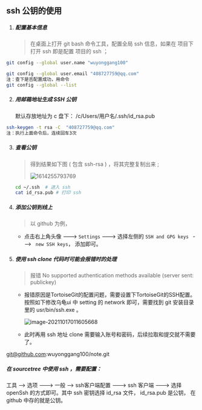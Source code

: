 ## ssh 公钥的使用



1. ##### 配置基本信息

   > 在桌面上打开 git bash 命令工具，配置全局 ssh 信息，如果在 项目下打开 ssh 即是配置 项目的 ssh ；

```sh
git config --global user.name "wuyonggang100"

git config --global user.email "408727759@qq.com"
注：查下是否配置成功，用命令
git config --global --list
```

2. ##### 用邮箱地址生成 SSH 公钥

   默认存放地址为 c 盘下：   /c/Users/用户名/.ssh/id_rsa.pub

```sh
ssh-keygen -t rsa -C  "408727759@qq.com" 
注：执行上面命令后，连续回车3次
```

3. ##### 查看公钥

   > 得到结果如下图 ( 包含 ssh-rsa ) ，将其完整复制出来 ;
   >
   > ![1614255793769](C:\Users\gang\AppData\Roaming\Typora\typora-user-images\1614255793769.png)

   ```sh
   cd ~/.ssh  # 进入 ssh
   cat id_rsa.pub # 打印 ssh
   ```

4. ##### 添加公钥到线上

   > 以 github 为例，

   - 点击右上角头像 ---> ```Settings``` --->  选择左侧的  ```SSH and GPG keys ```  --->  ``` new SSH keys```， 添加即可。
   
5. ##### 使用 ssh  clone 代码时可能会报错时的处理

   > 报错 No supported authentication methods available (server sent: publickey)

   - 报错原因是TortoiseGit的配置问题，需要设置下TortoiseGit的SSH配置。按照如下修改乌龟ui 中 setting 的  network 即可，需要找到 git 安装目录里的 usr/bin/ssh.exe 。

     ![image-20211017011605668](E:\笔记\note\image-20211017011605668.png)

   - 此时再用 ssh 地址 clone 需要输入账号和密码，后续拉取和提交就不需要了。



git@github.com:wuyonggang100/note.git





##### 在 sourcetree 中使用 ssh ，需要配置：

工具 --> 选项 ---> 一般 --> ssh客户端配置 ---> ssh 客户端 ---> 选择  openSsh 的方式即可。其中 ssh 密钥选择 id_rsa 文件， id_rsa.pub 是公钥， 在 github 中存的就是公钥。

